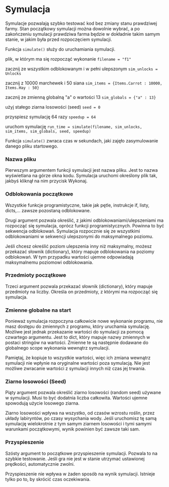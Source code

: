 # Symulacja

Symulacje pozwalają szybko testować kod bez zmiany stanu prawdziwej farmy.
Stan początkowy symulacji można dowolnie wybrać, a po zakończeniu symulacji prawdziwa farma będzie w dokładnie takim samym stanie, w jakim była przed rozpoczęciem symulacji.

Funkcja `simulate()` służy do uruchamiania symulacji.

plik, w którym ma się rozpocząć wykonanie
`filename = "f1"`

zacznij ze wszystkim odblokowanym i w pełni ulepszonym
`sim_unlocks = Unlocks`

zacznij z 10000 marchewek i 50 siana
`sim_items = {Items.Carrot : 10000, Items.Hay : 50}`

zacznij ze zmienną globalną "a" o wartości 13
`sim_globals = {"a" : 13}`

użyj stałego ziarna losowości (seed)
`seed = 0`

przyspiesz symulację 64 razy
`speedup = 64`

uruchom symulację
`run_time = simulate(filename, sim_unlocks, sim_items, sim_globals, seed, speedup)`

Funkcja `simulate()` zwraca czas w sekundach, jaki zajęło zasymulowanie danego pliku startowego.

### Nazwa pliku
Pierwszym argumentem funkcji symulacji jest nazwa pliku. Jest to nazwa wyświetlana na górze okna kodu. Symulacja uruchomi określony plik tak, jakbyś kliknął na nim przycisk Wykonaj.

### Odblokowania początkowe
Wszystkie funkcje programistyczne, takie jak pętle, instrukcje if, listy, dicts,... zawsze pozostaną odblokowane.

Drugi argument pozwala określić, z jakimi odblokowaniami/ulepszeniami ma rozpocząć się symulacja, oprócz funkcji programistycznych. Powinna to być sekwencja odblokowań. Symulacja rozpocznie się ze wszystkimi odblokowaniami w sekwencji ulepszonymi do maksymalnego poziomu.

Jeśli chcesz określić poziom ulepszenia inny niż maksymalny, możesz przekazać słownik (dictionary), który mapuje odblokowania na poziomy odblokowań. W tym przypadku wartości ujemne odpowiadają maksymalnemu poziomowi odblokowania.

### Przedmioty początkowe
Trzeci argument pozwala przekazać słownik (dictionary), który mapuje przedmioty na liczby. Określa on przedmioty, z którymi ma rozpocząć się symulacja.

### Zmienne globalne na start
Ponieważ symulacja rozpoczyna całkowicie nowe wykonanie programu, nie masz dostępu do zmiennych z programu, który uruchamia symulację.
Możliwe jest jednak przekazanie wartości do symulacji za pomocą czwartego argumentu. Jest to dict, który mapuje nazwy zmiennych w postaci stringów na wartości. Zmienne te są następnie dodawane do globalnego scope wykonania wewnątrz symulacji.

Pamiętaj, że kopiuje to wszystkie wartości, więc ich zmiana wewnątrz symulacji nie wpłynie na oryginalne wartości poza symulacją. Nie jest możliwe zwracanie wartości z symulacji innych niż czas jej trwania.

### Ziarno losowości (Seed)
Piąty argument pozwala określić ziarno losowości (random seed) używane w symulacji. Musi to być dodatnia liczba całkowita. Wartości ujemne spowodują użycie losowego ziarna.

Ziarno losowości wpływa na wszystko, od czasów wzrostu roślin, przez układy labiryntów, po czasy wysychania wody. Jeśli uruchomisz tę samą symulację wielokrotnie z tym samym ziarnem losowości i tymi samymi warunkami początkowymi, wynik powinien być zawsze taki sam.

### Przyspieszenie
Szósty argument to początkowe przyspieszenie symulacji. Pozwala to na szybkie testowanie. Jeśli gra nie jest w stanie utrzymać ustawionej prędkości, automatycznie zwolni.

Przyspieszenie nie wpływa w żaden sposób na wynik symulacji. Istnieje tylko po to, by skrócić czas oczekiwania.